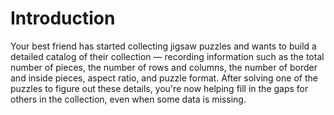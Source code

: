 # Introduction

Your best friend has started collecting jigsaw puzzles and wants to build a detailed catalog of their collection — recording information such as the total number of pieces, the number of rows and columns, the number of border and inside pieces, aspect ratio, and puzzle format.
After solving one of the puzzles to figure out these details, you're now helping fill in the gaps for others in the collection, even when some data is missing.
